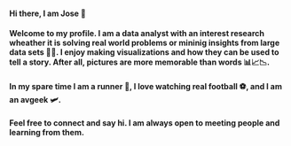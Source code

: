 #### Hi there, I am Jose 👋

#### Welcome to my profile. I am a data analyst with an interest research wheather it is solving real world problems or mininig insights from large data sets 🔎📂. I enjoy making visualizations and how they can be used to tell a story. After all, pictures are more memorable than words 📊📈📉.

#### In my spare time I am a runner 🏃, I love watching real football ⚽, and I am an avgeek 🛩️. 

#### Feel free to connect and say hi. I am always open to meeting people and learning from them.

<!--
**jmart368/jmart368** is a ✨ _special_ ✨ repository because its `README.md` (this file) appears on your GitHub profile.

Here are some ideas to get you started:

- 🔭 I’m currently working on ...
- 🌱 I’m currently learning ...
- 👯 I’m looking to collaborate on ...
- 🤔 I’m looking for help with ...
- 💬 Ask me about ...
- 📫 How to reach me: ...
- 😄 Pronouns: ...
- ⚡ Fun fact: ...
-->

